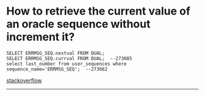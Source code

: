 # How to retrieve the current value of an oracle sequence without increment it?
```
SELECT ERRMSG_SEQ.nextval FROM DUAL;
SELECT ERRMSG_SEQ.currval FROM DUAL;  --273085
select last_number from user_sequences where sequence_name='ERRMSG_SEQ';  --273662
```
[stackoverflow](https://stackoverflow.com/questions/10210273/how-to-retrieve-the-current-value-of-an-oracle-sequence-without-increment-it)

****
```
```
